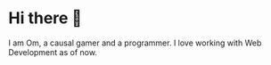 # Hi there 👋

I am Om, a causal gamer and a programmer. I love working with Web Development as of now.


